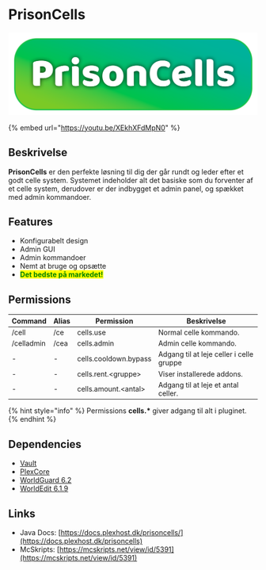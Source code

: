 # PrisonCells

![](../.gitbook/assets/prisoncells.png)

{% embed url="https://youtu.be/XEkhXFdMpN0" %}

## Beskrivelse <a href="#description" id="description"></a>

**PrisonCells** er den perfekte løsning til dig der går rundt og leder efter et godt celle system. Systemet indeholder alt det basiske som du forventer af et celle system, derudover er der indbygget et admin panel, og spækket med admin kommandoer.



## Features

* Konfigurabelt design
* Admin GUI
* Admin kommandoer
* Nemt at bruge og opsætte
* <mark style="color:green;">**Det bedste på markedet!**</mark>



## Permissions

| **Command** | **Alias** | **Permission**        | **Beskrivelse**                          |
| ----------- | --------- | --------------------- | ---------------------------------------- |
| /cell       | /ce       | cells.use             | Normal celle kommando.                   |
| /celladmin  | /cea      | cells.admin           | Admin celle kommando.                    |
| -           | -         | cells.cooldown.bypass | Adgang til at leje celler i celle gruppe |
| -           | -         | cells.rent.\<gruppe>  | Viser installerede addons.               |
| -           | -         | cells.amount.\<antal> | Adgang til at leje et antal celler.      |

{% hint style="info" %}
Permissions **cells.\*** giver adgang til alt i pluginet.
{% endhint %}

## Dependencies

* [Vault](https://www.spigotmc.org/resources/vault.34315/)
* [PlexCore](https://plexhost.dk/plugins)
* [WorldGuard 6.2](https://dev.bukkit.org/projects/worldguard/files/956770)
* [WorldEdit 6.1.9](https://dev.bukkit.org/projects/worldedit/files/2597538)

## Links

* Java Docs: [https://docs.plexhost.dk/prisoncells/](https://docs.plexhost.dk/prisoncells)
* McSkripts: [https://mcskripts.net/view/id/5391](https://mcskripts.net/view/id/5391)

